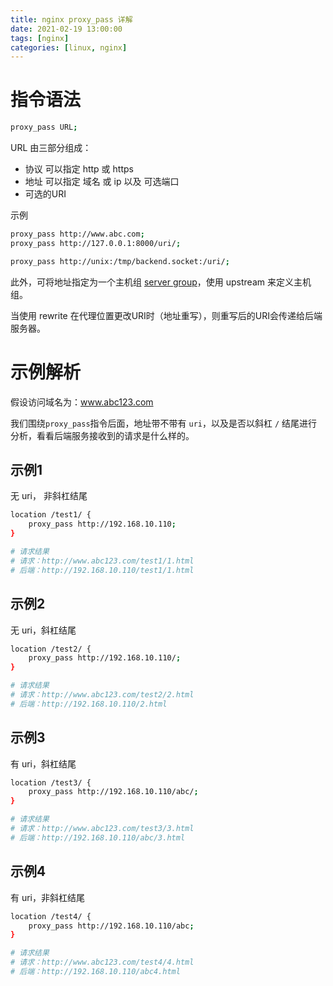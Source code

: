 ```yaml
---
title: nginx proxy_pass 详解
date: 2021-02-19 13:00:00
tags: [nginx]
categories: [linux, nginx]
---
```

# 指令语法
```bash
proxy_pass URL;
```
URL 由三部分组成：
- 协议 可以指定 http 或 https
- 地址 可以指定 域名 或 ip 以及 可选端口
- 可选的URI

示例
```bash
proxy_pass http://www.abc.com;
proxy_pass http://127.0.0.1:8000/uri/;

proxy_pass http://unix:/tmp/backend.socket:/uri/;
```

此外，可将地址指定为一个主机组 [server group](http://nginx.org/en/docs/http/ngx_http_upstream_module.html)，使用 upstream 来定义主机组。

当使用 rewrite 在代理位置更改URI时（地址重写），则重写后的URI会传递给后端服务器。

<!--more-->


# 示例解析
假设访问域名为：www.abc123.com

我们围绕`proxy_pass`指令后面，地址带不带有 `uri`，以及是否以斜杠 `/` 结尾进行分析，看看后端服务接收到的请求是什么样的。

## 示例1
无 uri， 非斜杠结尾
```bash
location /test1/ {
    proxy_pass http://192.168.10.110;
}

# 请求结果
# 请求：http://www.abc123.com/test1/1.html
# 后端：http://192.168.10.110/test1/1.html
```


## 示例2
无 uri，斜杠结尾
```bash
location /test2/ {
    proxy_pass http://192.168.10.110/;
}

# 请求结果
# 请求：http://www.abc123.com/test2/2.html
# 后端：http://192.168.10.110/2.html
```

## 示例3
有 uri，斜杠结尾
```bash
location /test3/ {
    proxy_pass http://192.168.10.110/abc/;
}

# 请求结果
# 请求：http://www.abc123.com/test3/3.html
# 后端：http://192.168.10.110/abc/3.html
```

## 示例4
有 uri，非斜杠结尾
```bash
location /test4/ {
    proxy_pass http://192.168.10.110/abc;
}

# 请求结果
# 请求：http://www.abc123.com/test4/4.html
# 后端：http://192.168.10.110/abc4.html
```
